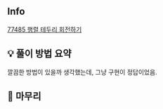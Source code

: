 ## Info
[77485 행렬 테두리 회전하기](https://school.programmers.co.kr/learn/courses/30/lessons/77485)

## 💡 풀이 방법 요약
깔끔한 방법이 있을까 생각했는데, 그냥 구현이 정답이었음.

## 🙂 마무리

